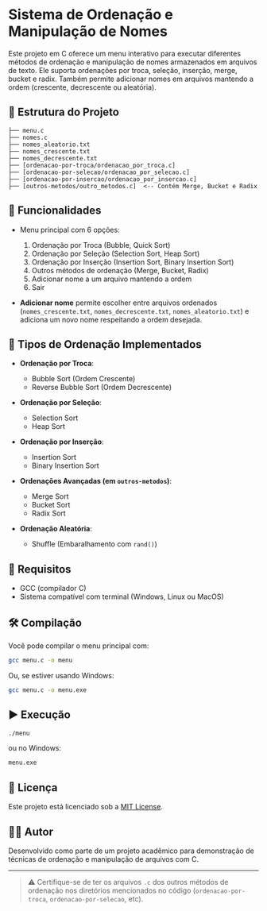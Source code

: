
# Sistema de Ordenação e Manipulação de Nomes

Este projeto em C oferece um menu interativo para executar diferentes métodos de ordenação e manipulação de nomes armazenados em arquivos de texto. Ele suporta ordenações por troca, seleção, inserção, merge, bucket e radix. Também permite adicionar nomes em arquivos mantendo a ordem (crescente, decrescente ou aleatória).

## 📁 Estrutura do Projeto

```
├── menu.c
├── nomes.c
├── nomes_aleatorio.txt
├── nomes_crescente.txt
├── nomes_decrescente.txt
├── [ordenacao-por-troca/ordenacao_por_troca.c]
├── [ordenacao-por-selecao/ordenacao_por_selecao.c]
├── [ordenacao-por-insercao/ordenacao_por_insercao.c]
├── [outros-metodos/outro_metodos.c]  <-- Contém Merge, Bucket e Radix
```

## 🚀 Funcionalidades

- Menu principal com 6 opções:
  1. Ordenação por Troca (Bubble, Quick Sort)
  2. Ordenação por Seleção (Selection Sort, Heap Sort)
  3. Ordenação por Inserção (Insertion Sort, Binary Insertion Sort)
  4. Outros métodos de ordenação (Merge, Bucket, Radix)
  5. Adicionar nome a um arquivo mantendo a ordem
  6. Sair

- **Adicionar nome** permite escolher entre arquivos ordenados (`nomes_crescente.txt`, `nomes_decrescente.txt`, `nomes_aleatorio.txt`) e adiciona um novo nome respeitando a ordem desejada.

## 🔄 Tipos de Ordenação Implementados

- **Ordenação por Troca**:
  - Bubble Sort (Ordem Crescente)
  - Reverse Bubble Sort (Ordem Decrescente)

- **Ordenação por Seleção**:
  - Selection Sort
  - Heap Sort
- **Ordenação por Inserção**:
  - Insertion Sort
  - Binary Insertion Sort

- **Ordenações Avançadas (em `outros-metodos`)**:
  - Merge Sort
  - Bucket Sort
  - Radix Sort

- **Ordenação Aleatória**:
  - Shuffle (Embaralhamento com `rand()`)



## 🧠 Requisitos

- GCC (compilador C)
- Sistema compatível com terminal (Windows, Linux ou MacOS)

## 🛠️ Compilação

Você pode compilar o menu principal com:

```bash
gcc menu.c -o menu
```

Ou, se estiver usando Windows:

```bash
gcc menu.c -o menu.exe
```

## ▶️ Execução

```bash
./menu
```

ou no Windows:

```bash
menu.exe
```

## 📝 Licença

Este projeto está licenciado sob a [MIT License](LICENSE).

## 👨‍💻 Autor

Desenvolvido como parte de um projeto acadêmico para demonstração de técnicas de ordenação e manipulação de arquivos com C.

---

> ⚠️ Certifique-se de ter os arquivos `.c` dos outros métodos de ordenação nos diretórios mencionados no código (`ordenacao-por-troca`, `ordenacao-por-selecao`, etc).
